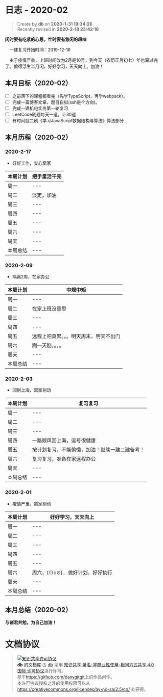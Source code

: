 日志 - 2020-02
===

> Create by **db** on **2020-1-31 19:34:26**  
> Recently revised in **2020-2-18 23:42:18**

**闲时要有吃紧的心思，忙时要有悠闲的趣味**

&emsp;一建复习开始时间：2019-12-16

&emsp;由于疫情严重，上班时间改为2月是10号，到今天（农历正月初七）年也算过完了。偷得浮生半月闲。好好学习，天天向上。加油！


## 本月目标（2020-02）

* [ ] 之前落下的课程都看完（先学TypeScript，再学webpack）。
* [ ] 完成一篇博客文章，题目自拟(ssh是个方向)。
* [ ] 完成一建机电实务第一轮复习
* [ ] LeetCode刷题每天一道，计30道
* [ ] 有时间就二刷《学习JavaScript数据结构与算法》算法部分

## 本月历程（2020-02）

<!-- ### 2020-2-01

- slogn

| 本周计划 | --- |
| -------- | --- |
| 周一     | --- |
| 周二     | --- |
| 周三     | --- |
| 周四     | --- |
| 周五     | --- |
| 周六     | --- |
| 周天     | --- |
| 本周总结 | --- | -->

### 2020-2-17

- 好好工作，安心窝家

| 本周计划 | 把手里活干完 |
| -------- | --- |
| 周一     | --- |
| 周二     | 淡定，加油 |
| 周三     | --- |
| 周四     | --- |
| 周五     | --- |
| 周六     | --- |
| 周天     | --- |
| 本周总结 | --- |

### 2020-2-09

- 隔离2周，在家办公

| 本周计划 | 中规中矩 |
| -------- | --- |
| 周一     | --- |
| 周二     | 在家上班没意思 |
| 周三     | --- |
| 周四     | --- |
| 周五     | 远程上吧真累。。。明天周末，明天不出门 |
| 周六     | 刷一天剧。。。。 |
| 周天     | --- |
| 本周总结 | --- |

### 2020-2-03

- 回到上海，窝家别动

| 本周计划 | 复习复习 |
| -------- | --- |
| 周一     | --- |
| 周二     | --- |
| 周三     | --- |
| 周四     | 一路顺风回上海，逗号很健康 |
| 周五     | 按计划复习，不能偷懒，加油！继续一建二建备考！|
| 周六     | 复习复习，准备在家远程办公 |
| 周天     | --- |
| 本周总结 | --- |

### 2020-2-01

- 疫情严重，窝家别动

| 本周计划 | 好好学习，天天向上              |
| -------- | ------------------------------- |
| 周一     | ---                             |
| 周二     | ---                             |
| 周三     | ---                             |
| 周四     | ---                             |
| 周五     | ---                             |
| 周六     | 周六，(⊙o⊙)… 做好计划，好好执行 |
| 周天     | ---                             |
| 本周总结 | ---                             |

## 本月总结（2020-02）


**与诸君共勉，为自己加油！**

# 文档协议 
> <a rel="license" href="http://creativecommons.org/licenses/by-nc-sa/4.0/"><img alt="知识共享许可协议" style="border-width:0" src="https://i.creativecommons.org/l/by-nc-sa/4.0/88x31.png" /></a><br /><a xmlns:dct="http://purl.org/dc/terms/" property="dct:title">**db** 的文档库</a> 由 <a xmlns:cc="http://creativecommons.org/ns#" href="db" property="cc:attributionName" rel="cc:attributionURL">db</a> 采用 <a rel="license" href="http://creativecommons.org/licenses/by-nc-sa/4.0/">知识共享 署名-非商业性使用-相同方式共享 4.0 国际 许可协议</a>进行许可。<br />基于<a xmlns:dct="http://purl.org/dc/terms/" href="https://github.com/danygitgit" rel="dct:source">https://github.com/danygitgit</a>上的作品创作。<br />本许可协议授权之外的使用权限可以从 <a xmlns:cc="http://creativecommons.org/ns#" href="https://creativecommons.org/licenses/by-nc-sa/2.5/cn/" rel="cc:morePermissions">https://creativecommons.org/licenses/by-nc-sa/2.5/cn/</a> 处获得。
